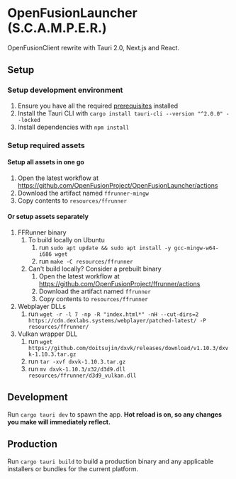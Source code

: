# OpenFusionLauncher (S.C.A.M.P.E.R.)

OpenFusionClient rewrite with Tauri 2.0, Next.js and React.

## Setup

### Setup development environment

1. Ensure you have all the required [prerequisites](https://v2.tauri.app/start/prerequisites/) installed
2. Install the Tauri CLI with `cargo install tauri-cli --version "^2.0.0" --locked`
3. Install dependencies with `npm install`

### Setup required assets

#### Setup all assets in one go

1. Open the latest workflow at <https://github.com/OpenFusionProject/OpenFusionLauncher/actions>
2. Download the artifact named `ffrunner-mingw`
3. Copy contents to `resources/ffrunner`

#### Or setup assets separately

1. FFRunner binary
   1. To build locally on Ubuntu
      1. run `sudo apt update && sudo apt install -y gcc-mingw-w64-i686 wget`
      2. run `make -C resources/ffrunner`
   2. Can't build locally? Consider a prebuilt binary
      1. Open the latest workflow at <https://github.com/OpenFusionProject/ffrunner/actions>
      2. Download the artifact named `ffrunner`
      3. Copy contents to `resources/ffrunner`
2. Webplayer DLLs
   1. run `wget -r -l 7 -np -R "index.html*" -nH --cut-dirs=2 https://cdn.dexlabs.systems/webplayer/patched-latest/ -P resources/ffrunner/`
3. Vulkan wrapper DLL
   1. run `wget https://github.com/doitsujin/dxvk/releases/download/v1.10.3/dxvk-1.10.3.tar.gz`
   2. run `tar -xvf dxvk-1.10.3.tar.gz`
   3. run `mv dxvk-1.10.3/x32/d3d9.dll resources/ffrunner/d3d9_vulkan.dll`

## Development

Run `cargo tauri dev` to spawn the app. **Hot reload is on, so any changes you make will immediately reflect.**

## Production

Run `cargo tauri build` to build a production binary and any applicable installers or bundles for the current platform.
